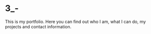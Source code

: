 # 3_-
This is my portfolio.
Here you can find out who I am, what I can do, my projects and contact information.